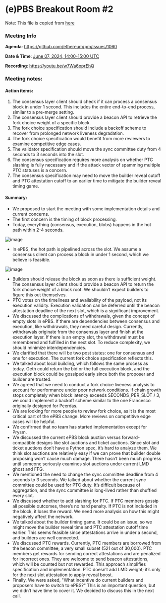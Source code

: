 # (e)PBS Breakout Room #2

Note: This file is copied from [here](https://hackmd.io/@ttsao/epbs-breakout2)

### Meeting Info

**Agenda**: https://github.com/ethereum/pm/issues/1060

**Date & Time**: [June 07, 2024, 14:00-15:00 UTC](https://www.timeanddate.com/worldclock/converter.html?iso=20240213T140000&p1=1440&p2=37&p3=136&p4=237&p5=923&p6=204&p7=671&p8=16&p9=41&p10=107&p11=28)

**Recording**: https://youtu.be/w7Wa6oprEhQ


### Meeting notes:

#### Action items:

1. The consensus layer client should check if it can process a consensus block in under 1 second. This includes the entire end-to-end process, similar to a pre-merge setting.
2. The consensus layer client should provide a beacon API to retrieve the fork choice weight of a specific block.
3. The fork choice specification should include a backoff scheme to recover from prolonged network liveness degradation.
4. The fork choice specification would benefit from more reviewers to examine competitive edge cases.
5. The validator specification should move the sync committee duty from 4 seconds to 3 seconds into the slot.
6. The consensus specification requires more analysis on whether PTC slashing is fully necessary and if the attack vector of spamming multiple PTC statuses is a concern.
7. The consensus specification may need to move the builder reveal cutoff and PTC attestation cutoff to an earlier time to mitigate the builder reveal timing game.

#### Summary:

- We proposed to start the meeting with some implementation details and current concerns.
- The first concern is the timing of block processing.
- Today, everything (consensus, execution, blobs) happens in the hot path within 2-4 seconds.

![image](https://github.com/poojaranjan/pm/assets/29681685/4123a476-fa4f-4aeb-a3d2-ab4c54152e37)


- In ePBS, the hot path is pipelined across the slot. We assume a consensus client can process a block in under 1 second, which we believe is feasible.

![image](https://github.com/poojaranjan/pm/assets/29681685/db27a95b-a561-48ae-b521-08b399a854ca)


- Builders should release the block as soon as there is sufficient weight. The consensus layer client should provide a beacon API to return the fork choice weight of a block root. We shouldn’t expect builders to figure this out themselves.
- PTC votes on the timeliness and availability of the payload, not its execution validity. Execution validation can be deferred until the beacon attestation deadline of the next slot, which is a significant improvement.
- We discussed the complications of withdrawals, given the concept of empty slots in ePBS. If there are dependencies between consensus and execution, like withdrawals, they need careful design. Currently, withdrawals originate from the consensus layer and finish at the execution layer. If there is an empty slot, the withdrawal must be remembered and fulfilled in the next slot. To reduce complexity, we should minimize interdependencies.
- We clarified that there will be two post states: one for consensus and one for execution. The current fork choice specification reflects this.
- We talked about local building, which follows the same process as today. Geth could return the bid or the full execution block, and the execution block could be gossiped early since both the proposer and builder are trusted.
- We agreed that we need to conduct a fork choice liveness analysis to account for performance under poor network conditions. If chain growth stops completely when block latency exceeds SECONDS_PER_SLOT / 3, we could implement a backoff scheme similar to the one Francesco originally designed for Peerdas.
- We are looking for more people to review fork choice, as it is the most critical part of the ePBS change. More reviews on competitive edge cases will be helpful.
- We confirmed that no team has started implementation except for Prysm.
- We discussed the current ePBS block auction versus forward-compatible designs like slot auctions and ticket auctions. Since slot and ticket auctions don’t have a Python spec, it’s hard to analyze them. We think slot auctions are relatively easy if we can prove that builder double proposing won’t cause much damage. There hasn’t been much progress until someone seriously examines slot auctions under current LMD ghost and FFG.
- We mentioned the need to change the sync committee deadline from 4 seconds to 3 seconds. We talked about whether the current sync committee could be used for PTC duty. It’s difficult because of aggregation, and the sync committee is long-lived rather than shuffled every slot.
- We discussed whether to add slashing for PTC. If PTC members gossip all possible outcomes, there’s no hard penalty. If PTC is not included in the block, it loses the reward. We need more analysis on how this might negatively affect the network.
- We talked about the builder timing game. It could be an issue, so we might move the builder reveal time and PTC attestation cutoff time earlier. This seems feasible since attestations arrive in under a second, and builders are well connected.
- We discussed PTC rewards. Currently, PTC members are borrowed from the beacon committee, a very small subset (521 out of 30,000). PTC members get rewards for sending correct attestations and are penalized for incorrect ones. They are welcome to send beacon attestations, which will be counted but not rewarded. This approach simplifies specification and implementation. PTC doesn’t add LMD weight; it’s only for the next slot attestation to apply reveal boost.
- Finally, We were asked, "What incentive do current builders and proposers have to switch to ePBS?" This is an important question, but we didn’t have time to cover it. We decided to discuss this in the next call.
